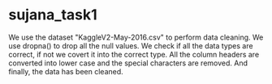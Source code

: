 # sujana_task1
We use the dataset "KaggleV2-May-2016.csv" to perform data cleaning. We use dropna() to drop all the null values. We check if all the data types are correct, if not we covert it into the correct type. All the column headers are converted into lower case and the special characters are removed. And finally, the data has been cleaned.

